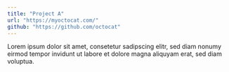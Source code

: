 ```yaml
---
title: "Project A"
url: "https://myoctocat.com/"
github: "https://github.com/octocat"
---
```

Lorem ipsum dolor sit amet, consetetur sadipscing elitr, sed diam nonumy eirmod tempor invidunt ut labore et dolore magna aliquyam erat, sed diam voluptua.